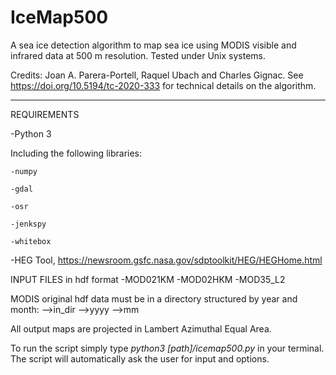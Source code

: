 # IceMap500

A sea ice detection algorithm to map sea ice using MODIS visible and infrared data at 500 m resolution. Tested under Unix systems.

Credits: Joan A. Parera-Portell, Raquel Ubach and Charles Gignac.
See https://doi.org/10.5194/tc-2020-333 for technical details on the algorithm.
***********************************************************************************************************************************

REQUIREMENTS

-Python 3

  Including the following libraries:
  
    -numpy
    
    -gdal
    
    -osr
    
    -jenkspy
    
    -whitebox

-HEG Tool, https://newsroom.gsfc.nasa.gov/sdptoolkit/HEG/HEGHome.html

INPUT FILES in hdf format
  -MOD021KM
  -MOD02HKM 
  -MOD35_L2
  
MODIS original hdf data must be in a directory structured by year and month:
  -->in_dir
      -->yyyy
          -->mm

All output maps are projected in Lambert Azimuthal Equal Area.

To run the script simply type *python3 [path]/icemap500.py* in your terminal. The script will automatically ask the
user for input and options.
